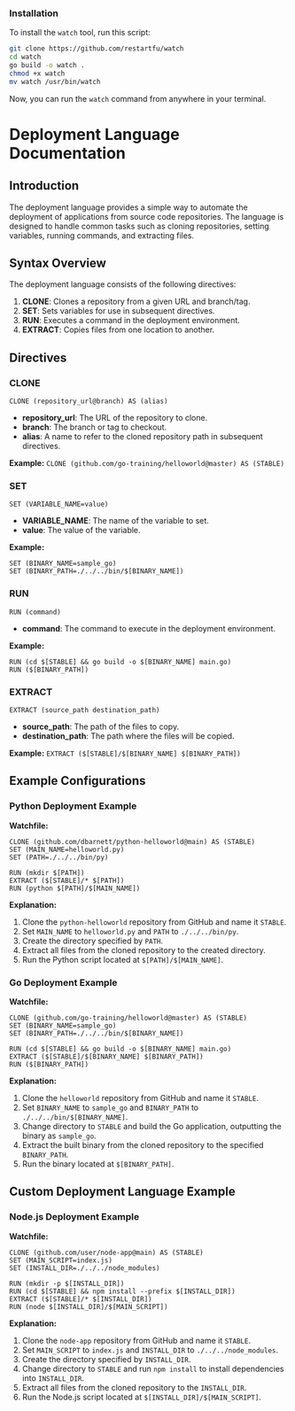 ### Installation

To install the `watch` tool, run this script:

```sh
git clone https://github.com/restartfu/watch
cd watch
go build -o watch .
chmod +x watch
mv watch /usr/bin/watch
```

Now, you can run the `watch` command from anywhere in your terminal.
# Deployment Language Documentation

## Introduction

The deployment language provides a simple way to automate the deployment of applications from source code repositories. The language is designed to handle common tasks such as cloning repositories, setting variables, running commands, and extracting files.

## Syntax Overview

The deployment language consists of the following directives:

1. **CLONE**: Clones a repository from a given URL and branch/tag.
2. **SET**: Sets variables for use in subsequent directives.
3. **RUN**: Executes a command in the deployment environment.
4. **EXTRACT**: Copies files from one location to another.

## Directives

### CLONE
```CLONE (repository_url@branch) AS (alias)```

- **repository_url**: The URL of the repository to clone.
- **branch**: The branch or tag to checkout.
- **alias**: A name to refer to the cloned repository path in subsequent directives.

**Example:**
```CLONE (github.com/go-training/helloworld@master) AS (STABLE)```

### SET
```SET (VARIABLE_NAME=value)```

- **VARIABLE_NAME**: The name of the variable to set.
- **value**: The value of the variable.

**Example:**
```
SET (BINARY_NAME=sample_go)
SET (BINARY_PATH=./../../bin/$[BINARY_NAME])
```

### RUN
```RUN (command)```

- **command**: The command to execute in the deployment environment.

**Example:**
```
RUN (cd $[STABLE] && go build -o $[BINARY_NAME] main.go)
RUN ($[BINARY_PATH])
```

### EXTRACT
```EXTRACT (source_path destination_path)```


- **source_path**: The path of the files to copy.
- **destination_path**: The path where the files will be copied.

**Example:**
```EXTRACT ($[STABLE]/$[BINARY_NAME] $[BINARY_PATH])```


## Example Configurations

### Python Deployment Example

**Watchfile:**
```
CLONE (github.com/dbarnett/python-helloworld@main) AS (STABLE)
SET (MAIN_NAME=helloworld.py)
SET (PATH=./../../bin/py)

RUN (mkdir $[PATH])
EXTRACT ($[STABLE]/* $[PATH])
RUN (python $[PATH]/$[MAIN_NAME])
```


**Explanation:**

1. Clone the `python-helloworld` repository from GitHub and name it `STABLE`.
2. Set `MAIN_NAME` to `helloworld.py` and `PATH` to `./../../bin/py`.
3. Create the directory specified by `PATH`.
4. Extract all files from the cloned repository to the created directory.
5. Run the Python script located at `$[PATH]/$[MAIN_NAME]`.

### Go Deployment Example

**Watchfile:**
```
CLONE (github.com/go-training/helloworld@master) AS (STABLE)
SET (BINARY_NAME=sample_go)
SET (BINARY_PATH=./../../bin/$[BINARY_NAME])

RUN (cd $[STABLE] && go build -o $[BINARY_NAME] main.go)
EXTRACT ($[STABLE]/$[BINARY_NAME] $[BINARY_PATH])
RUN ($[BINARY_PATH])
```


**Explanation:**

1. Clone the `helloworld` repository from GitHub and name it `STABLE`.
2. Set `BINARY_NAME` to `sample_go` and `BINARY_PATH` to `./../../bin/$[BINARY_NAME]`.
3. Change directory to `STABLE` and build the Go application, outputting the binary as `sample_go`.
4. Extract the built binary from the cloned repository to the specified `BINARY_PATH`.
5. Run the binary located at `$[BINARY_PATH]`.

## Custom Deployment Language Example

### Node.js Deployment Example

**Watchfile:**
```
CLONE (github.com/user/node-app@main) AS (STABLE)
SET (MAIN_SCRIPT=index.js)
SET (INSTALL_DIR=./../../node_modules)

RUN (mkdir -p $[INSTALL_DIR])
RUN (cd $[STABLE] && npm install --prefix $[INSTALL_DIR])
EXTRACT ($[STABLE]/* $[INSTALL_DIR])
RUN (node $[INSTALL_DIR]/$[MAIN_SCRIPT])
```

**Explanation:**

1. Clone the `node-app` repository from GitHub and name it `STABLE`.
2. Set `MAIN_SCRIPT` to `index.js` and `INSTALL_DIR` to `./../../node_modules`.
3. Create the directory specified by `INSTALL_DIR`.
4. Change directory to `STABLE` and run `npm install` to install dependencies into `INSTALL_DIR`.
5. Extract all files from the cloned repository to the `INSTALL_DIR`.
6. Run the Node.js script located at `$[INSTALL_DIR]/$[MAIN_SCRIPT]`.

